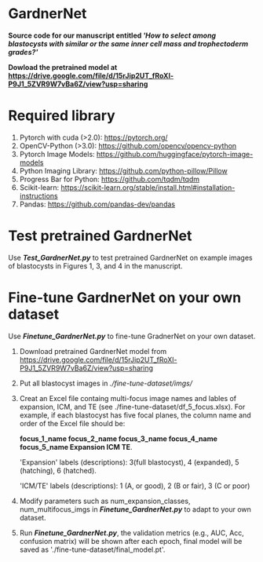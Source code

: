 # GardnerNet
**Source code for our manuscript entitled _'How to select among blastocysts with similar or the same inner cell mass and trophectoderm grades?'_**

**Dowload the pretrained model at https://drive.google.com/file/d/15rJip2UT_fRoXl-P9J1_5ZVR9W7vBa6Z/view?usp=sharing**

# Required library
1. Pytorch with cuda (>2.0): https://pytorch.org/
2. OpenCV-Python (>3.0): https://github.com/opencv/opencv-python
3. Pytorch Image Models: https://github.com/huggingface/pytorch-image-models
4. Python Imaging Library: https://github.com/python-pillow/Pillow
5. Progress Bar for Python: https://github.com/tqdm/tqdm
6. Scikit-learn: https://scikit-learn.org/stable/install.html#installation-instructions
7. Pandas: https://github.com/pandas-dev/pandas

# Test pretrained GardnerNet
Use **_Test_GardnerNet.py_** to test pretrained GardnerNet on example images of blastocysts in Figures 1, 3, and 4 in the manuscript.


# Fine-tune GardnerNet on your own dataset
Use **_Finetune_GardnerNet.py_** to fine-tune GradnerNet on your own dataset.
1. Download pretrained GardnerNet model from https://drive.google.com/file/d/15rJip2UT_fRoXl-P9J1_5ZVR9W7vBa6Z/view?usp=sharing
2. Put all blastocyst images in _./fine-tune-dataset/imgs/_
3. Creat an Excel file containg multi-focus image names and lables of expansion, ICM, and TE (see ./fine-tune-dataset/df_5_focus.xlsx).
   For example, if each blastocyst has five focal planes, the column name and order of the Excel file should be:

   **focus_1_name	focus_2_name	focus_3_name	focus_4_name	focus_5_name	Expansion	ICM	TE**.

   'Expansion' labels (descriptions): 3(full blastocyst), 4 (expanded), 5 (hatching), 6 (hatched).

   'ICM/TE' labels (descriptions): 1 (A, or good), 2 (B or fair), 3 (C or poor)
4. Modify parameters such as num_expansion_classes, num_multifocus_imgs in **_Finetune_GardnerNet.py_** to adapt to your own dataset.
5. Run **_Finetune_GardnerNet.py_**, the validation metrics (e.g., AUC, Acc, confusion matrix) will be shown after each epoch, final model
   will be saved as './fine-tune-dataset/final_model.pt'.
 
